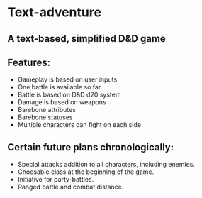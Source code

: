 # Text-adventure

## A text-based, simplified D&D game

## Features:
* Gameplay is based on user inputs
* One battle is available so far
* Battle is based on D&D d20 system
* Damage is based on weapons
* Barebone attributes
* Barebone statuses
* Multiple characters can fight on each side

## Certain future plans chronologically:
* Special attacks addition to all characters, including enemies.
* Choosable class at the beginning of the game.
* Initiative for party-battles.
* Ranged battle and combat distance.

